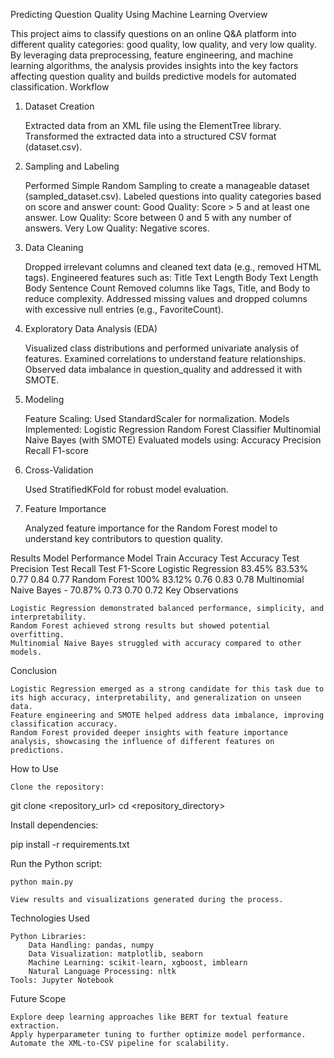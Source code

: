 Predicting Question Quality Using Machine Learning
Overview

This project aims to classify questions on an online Q&A platform into different quality categories: good quality, low quality, and very low quality. By leveraging data preprocessing, feature engineering, and machine learning algorithms, the analysis provides insights into the key factors affecting question quality and builds predictive models for automated classification.
Workflow
1. Dataset Creation

    Extracted data from an XML file using the ElementTree library.
    Transformed the extracted data into a structured CSV format (dataset.csv).

2. Sampling and Labeling

    Performed Simple Random Sampling to create a manageable dataset (sampled_dataset.csv).
    Labeled questions into quality categories based on score and answer count:
        Good Quality: Score > 5 and at least one answer.
        Low Quality: Score between 0 and 5 with any number of answers.
        Very Low Quality: Negative scores.

3. Data Cleaning

    Dropped irrelevant columns and cleaned text data (e.g., removed HTML tags).
    Engineered features such as:
        Title Text Length
        Body Text Length
        Body Sentence Count
    Removed columns like Tags, Title, and Body to reduce complexity.
    Addressed missing values and dropped columns with excessive null entries (e.g., FavoriteCount).

4. Exploratory Data Analysis (EDA)

    Visualized class distributions and performed univariate analysis of features.
    Examined correlations to understand feature relationships.
    Observed data imbalance in question_quality and addressed it with SMOTE.

5. Modeling

    Feature Scaling: Used StandardScaler for normalization.
    Models Implemented:
        Logistic Regression
        Random Forest Classifier
        Multinomial Naive Bayes (with SMOTE)
    Evaluated models using:
        Accuracy
        Precision
        Recall
        F1-score

6. Cross-Validation

    Used StratifiedKFold for robust model evaluation.

7. Feature Importance

    Analyzed feature importance for the Random Forest model to understand key contributors to question quality.

Results
Model Performance
Model	Train Accuracy	Test Accuracy	Test Precision	Test Recall	Test F1-Score
Logistic Regression	83.45%	83.53%	0.77	0.84	0.77
Random Forest	100%	83.12%	0.76	0.83	0.78
Multinomial Naive Bayes	-	70.87%	0.73	0.70	0.72
Key Observations

    Logistic Regression demonstrated balanced performance, simplicity, and interpretability.
    Random Forest achieved strong results but showed potential overfitting.
    Multinomial Naive Bayes struggled with accuracy compared to other models.

Conclusion

    Logistic Regression emerged as a strong candidate for this task due to its high accuracy, interpretability, and generalization on unseen data.
    Feature engineering and SMOTE helped address data imbalance, improving classification accuracy.
    Random Forest provided deeper insights with feature importance analysis, showcasing the influence of different features on predictions.

How to Use

    Clone the repository:

git clone <repository_url>
cd <repository_directory>

Install dependencies:

pip install -r requirements.txt

Run the Python script:

    python main.py

    View results and visualizations generated during the process.

Technologies Used

    Python Libraries:
        Data Handling: pandas, numpy
        Data Visualization: matplotlib, seaborn
        Machine Learning: scikit-learn, xgboost, imblearn
        Natural Language Processing: nltk
    Tools: Jupyter Notebook

Future Scope

    Explore deep learning approaches like BERT for textual feature extraction.
    Apply hyperparameter tuning to further optimize model performance.
    Automate the XML-to-CSV pipeline for scalability.
